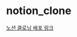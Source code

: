 # notion_clone

[노션 클로닝 배포 링크]([https://notion-clone-woad.vercel.app/](https://notion-clone-songinjae.vercel.app/)https://notion-clone-songinjae.vercel.app/)
